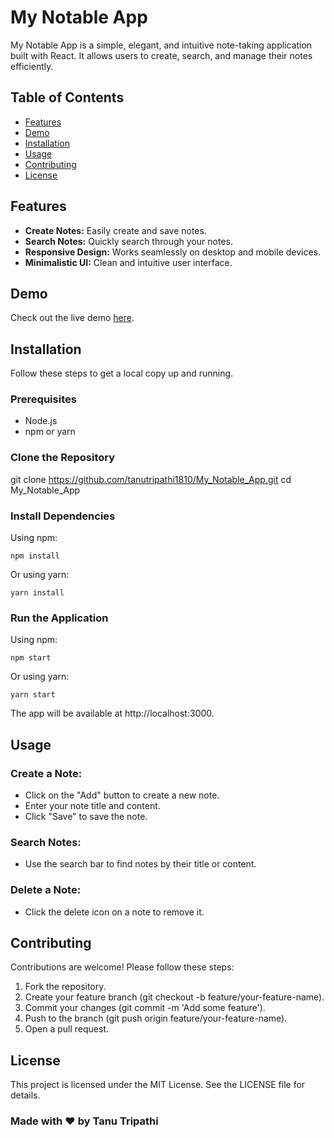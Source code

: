 # My Notable App

My Notable App is a simple, elegant, and intuitive note-taking application built with React. It allows users to create, search, and manage their notes efficiently.

## Table of Contents

- [Features](#features)
- [Demo](#demo)
- [Installation](#installation)
- [Usage](#usage)
- [Contributing](#contributing)
- [License](#license)

## Features

- **Create Notes:** Easily create and save notes.
- **Search Notes:** Quickly search through your notes.
- **Responsive Design:** Works seamlessly on desktop and mobile devices.
- **Minimalistic UI:** Clean and intuitive user interface.

## Demo

Check out the live demo [here](https://github.com/tanutripathi1810/My_Notable_App).

## Installation

Follow these steps to get a local copy up and running.

### Prerequisites

- Node.js
- npm or yarn

### Clone the Repository


git clone https://github.com/tanutripathi1810/My_Notable_App.git
cd My_Notable_App


### Install Dependencies

 Using npm:
```
npm install
```

Or using yarn:
```
yarn install
```

### Run the Application
Using npm:
```
npm start
```
Or using yarn:
```
yarn start
```

The app will be available at http://localhost:3000.

## Usage

### Create a Note:

+ Click on the "Add" button to create a new note.
+ Enter your note title and content.
+ Click "Save" to save the note.

### Search Notes:

+ Use the search bar to find notes by their title or content.

### Delete a Note:

- Click the delete icon on a note to remove it.

## Contributing

Contributions are welcome! Please follow these steps:

1. Fork the repository.
2. Create your feature branch (git checkout -b feature/your-feature-name).
3. Commit your changes (git commit -m 'Add some feature').
4. Push to the branch (git push origin feature/your-feature-name).
5. Open a pull request.

## License
This project is licensed under the MIT License. See the LICENSE file for details.

### Made with ❤️ by Tanu Tripathi

